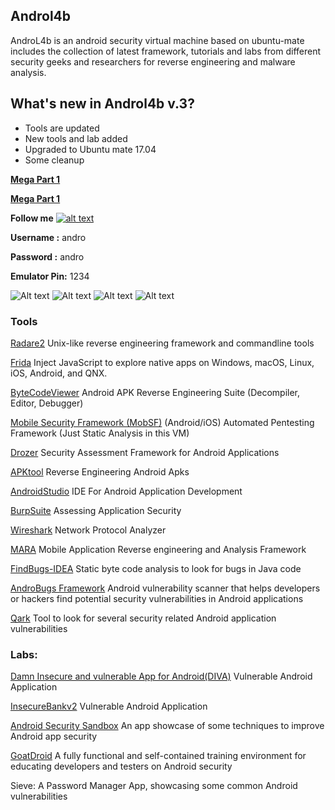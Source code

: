 ## **Androl4b**
 
AndroL4b is an android security virtual machine based on ubuntu-mate includes the collection of latest framework, tutorials and labs from different security geeks and researchers for reverse engineering and malware analysis.

What's new in Androl4b v.3?
-----------

  * Tools are updated
  * New tools and lab added
  * Upgraded to Ubuntu mate 17.04
  * Some cleanup
  


[**Mega Part 1**](https://mega.nz/#!Qu5QEbIZ!qWfwNI6owztdRN50lLryrg7w6MWGKx6m3omg7Bc8Tro)


[**Mega Part 1**](https://mega.nz/#!gmRyGJga!VnMqtaPxtr6TjpwQdoFwbisooBEPEera_GyW54djhaY)
 
[1.1]: http://i.imgur.com/wWzX9uB.png
[1]: http://www.twitter.com/s3cdev

**Follow me** [![alt text][1.1]][1]

**Username :** andro

**Password :** andro

**Emulator Pin:** 1234

 


![Alt text](http://i68.tinypic.com/5wl536.png)
![Alt text](http://i63.tinypic.com/rjqio4.png)
![Alt text](http://i63.tinypic.com/2nq5fdi.png)
![Alt text](http://i63.tinypic.com/wcfxxz.png)




### **Tools**
 
 [Radare2](https://github.com/radare/radare2)
 Unix-like reverse engineering framework and commandline tools
 
 [Frida](https://www.frida.re)
 Inject JavaScript to explore native apps on Windows, macOS, Linux, iOS, Android, and QNX.
 
[ByteCodeViewer](https://github.com/konloch/bytecode-viewer)
 Android APK Reverse Engineering Suite (Decompiler, Editor, Debugger)
 
[Mobile Security Framework (MobSF)](https://github.com/ajinabraham/Mobile-Security-Framework-MobSF)
(Android/iOS) Automated Pentesting Framework (Just Static Analysis in this VM)
 
[Drozer](https://github.com/mwrlabs/drozer)
 Security Assessment Framework for Android Applications
 
 [APKtool](https://github.com/iBotPeaches/Apktool)
  Reverse Engineering Android Apks
  
  [AndroidStudio](http://developer.android.com/tools/studio/index.html)
   IDE For Android Application Development
   
[BurpSuite](https://portswigger.net/burp)
  Assessing Application Security
 
[Wireshark](https://www.wireshark.org)
 Network Protocol Analyzer
 
[MARA](https://github.com/xtiankisutsa/MARA_Framework)
  Mobile Application Reverse engineering and Analysis Framework
  
[FindBugs-IDEA](http://findbugs.sourceforge.net/)
   Static byte code analysis to look for bugs in Java code 
   
[AndroBugs Framework](https://github.com/AndroBugs/AndroBugs_Framework)
    Android vulnerability scanner that helps developers or hackers find potential security vulnerabilities in Android applications
    
 [Qark](https://github.com/linkedin/qark)
    Tool to look for several security related Android application vulnerabilities
 
 
### Labs:
 
[Damn Insecure and vulnerable App for Android(DIVA)](https://github.com/payatu/diva-android)
  Vulnerable Android Application
  
  [InsecureBankv2](https://github.com/dineshshetty/Android-InsecureBankv2)
   Vulnerable Android Application
   
   [Android Security Sandbox](https://github.com/rafaeltoledo/android-security)
   An app showcase of some techniques to improve Android app security
   
   [GoatDroid](https://github.com/jackMannino/OWASP-GoatDroid-Project)
    A fully functional and self-contained training environment for educating developers and testers on Android security
   
   Sieve: A Password Manager App, showcasing some common Android vulnerabilities
   
   

